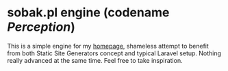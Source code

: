 # sobak.pl engine (codename *Perception*)

This is a simple engine for my [homepage], shameless attempt to benefit from both
Static Site Generators concept and typical Laravel setup. Nothing really advanced
at the same time. Feel free to take inspiration.

[homepage]: http://sobak.pl
